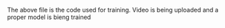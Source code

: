 The above file is the code used for training. Video is being uploaded and a proper model is bieng trained 
